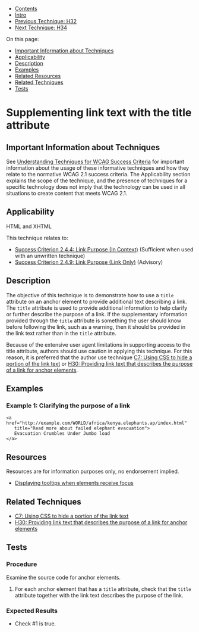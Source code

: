 -   [Contents](https://www.w3.org/WAI/WCAG21/Techniques/#techniques "Table of Contents")
-   [Intro](https://www.w3.org/WAI/WCAG21/Techniques/#introduction "Introduction to Techniques")
-   [Previous Technique: H32](H32)
-   [Next Technique: H34](H34)

On this page:

-   [Important Information about Techniques](#important-information)
-   [Applicability](#applicability)
-   [Description](#description)
-   [Examples](#examples)
-   [Related Resources](#resources)
-   [Related Techniques](#related)
-   [Tests](#tests)

Supplementing link text with the title attribute
================================================

Important Information about Techniques
--------------------------------------

See [Understanding Techniques for WCAG Success Criteria](https://www.w3.org/WAI/WCAG21/Understanding/understanding-techniques) for important information about the usage of these informative techniques and how they relate to the normative WCAG 2.1 success criteria. The Applicability section explains the scope of the technique, and the presence of techniques for a specific technology does not imply that the technology can be used in all situations to create content that meets WCAG 2.1.

Applicability
-------------

HTML and XHTML

This technique relates to:

-   [Success Criterion 2.4.4: Link Purpose (In Context)](https://www.w3.org/WAI/WCAG21/Understanding/link-purpose-in-context) (Sufficient when used with an unwritten technique)
-   [Success Criterion 2.4.9: Link Purpose (Link Only)](https://www.w3.org/WAI/WCAG21/Understanding/link-purpose-link-only) (Advisory)

Description
-----------

The objective of this technique is to demonstrate how to use a `title` attribute on an anchor element to provide additional text describing a link. The `title` attribute is used to provide additional information to help clarify or further describe the purpose of a link. If the supplementary information provided through the `title` attribute is something the user should know before following the link, such as a warning, then it should be provided in the link text rather than in the `title` attribute.

Because of the extensive user agent limitations in supporting access to the title attribute, authors should use caution in applying this technique. For this reason, it is preferred that the author use technique [C7: Using CSS to hide a portion of the link text](https://www.w3.org/WAI/WCAG21/Techniques/css/C7) or [H30: Providing link text that describes the purpose of a link for anchor elements](https://www.w3.org/WAI/WCAG21/Techniques/html/H30).

Examples
--------

### Example 1: Clarifying the purpose of a link

    <a href="http://example.com/WORLD/africa/kenya.elephants.ap/index.html" 
       title="Read more about failed elephant evacuation">
       Evacuation Crumbles Under Jumbo load
    </a>

Resources
---------

Resources are for information purposes only, no endorsement implied.

-   [Displaying tooltips when elements receive focus](http://www.brothercake.com/site/resources/scripts/tooltips/)

Related Techniques
------------------

-   [C7: Using CSS to hide a portion of the link text](https://www.w3.org/WAI/WCAG21/Techniques/css/C7)
-   [H30: Providing link text that describes the purpose of a link for anchor elements](https://www.w3.org/WAI/WCAG21/Techniques/html/H30)

Tests
-----

### Procedure

Examine the source code for anchor elements.

1.  For each anchor element that has a `title` attribute, check that the `title` attribute together with the link text describes the purpose of the link.

### Expected Results

-   Check \#1 is true.

